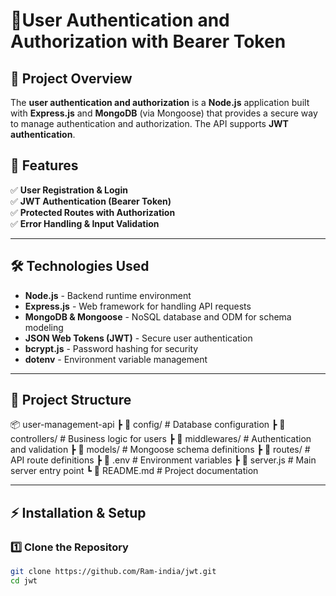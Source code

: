 # 📌User Authentication and Authorization with Bearer Token 

## 📖 Project Overview  
The **user authentication and authorization** is a **Node.js** application built with **Express.js** and **MongoDB** (via Mongoose) that provides a secure way to manage authentication and authorization. The API supports **JWT authentication**.

## 🚀 Features  
✅ **User Registration & Login**  
✅ **JWT Authentication (Bearer Token)**  
✅ **Protected Routes with Authorization**  
✅ **Error Handling & Input Validation**  

---

## 🛠️ Technologies Used  
- **Node.js** - Backend runtime environment  
- **Express.js** - Web framework for handling API requests  
- **MongoDB & Mongoose** - NoSQL database and ODM for schema modeling  
- **JSON Web Tokens (JWT)** - Secure user authentication  
- **bcrypt.js** - Password hashing for security  
- **dotenv** - Environment variable management  

---

## 📂 Project Structure  
📦 user-management-api
┣ 📂 config/         # Database configuration
┣ 📂 controllers/    # Business logic for users
┣ 📂 middlewares/    # Authentication and validation
┣ 📂 models/         # Mongoose schema definitions
┣ 📂 routes/         # API route definitions
┣ 📜 .env            # Environment variables
┣ 📜 server.js       # Main server entry point
┗ 📜 README.md       # Project documentation

---

## ⚡ Installation & Setup  
### 1️⃣ Clone the Repository  
```sh
git clone https://github.com/Ram-india/jwt.git
cd jwt